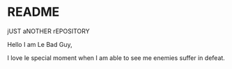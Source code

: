 # README
jUST aNOTHER rEPOSITORY

Hello I am Le Bad Guy,

I love le special moment when I am able to see me enemies suffer in defeat.
